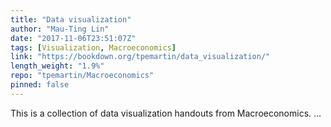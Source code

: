 ```yaml
---
title: "Data visualization"
author: "Mau-Ting Lin"
date: "2017-11-06T23:51:07Z"
tags: [Visualization, Macroeconomics]
link: "https://bookdown.org/tpemartin/data_visualization/"
length_weight: "1.9%"
repo: "tpemartin/Macroeconomics"
pinned: false
---
```


This is a collection of data visualization handouts from Macroeconomics. ...
